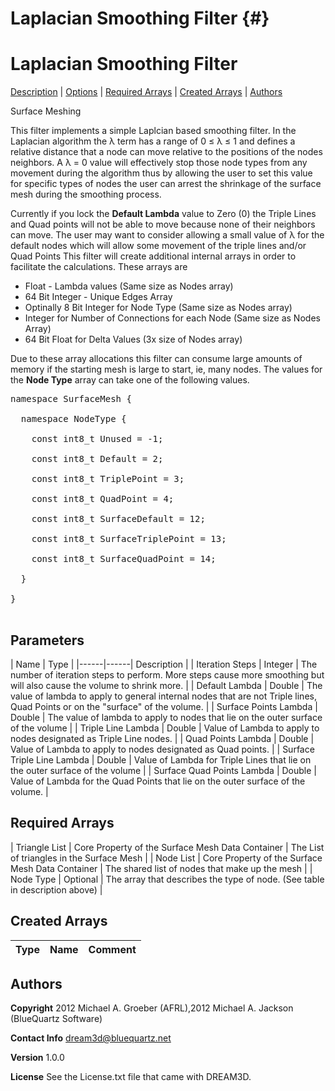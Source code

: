 
Laplacian Smoothing Filter {#}
======
<h1 class="pHeading1">Laplacian Smoothing Filter</h1>
<p class="pCellBody">
<a href="../Surface_MeshingFilters/LaplacianSmoothing.html#wp2">Description</a>
| <a href="../Surface_MeshingFilters/LaplacianSmoothing.html#wp3">Options</a>
| <a href="../Surface_MeshingFilters/LaplacianSmoothing.html#wp4">Required Arrays</a>
| <a href="../Surface_MeshingFilters/LaplacianSmoothing.html#wp5">Created Arrays</a>
| <a href="../Surface_MeshingFilters/LaplacianSmoothing.html#wp1">Authors</a> 

Surface Meshing

This filter implements a simple Laplcian based smoothing filter. In the Laplacian algorithm the &lambda;
 term has a range of 0 &le; &lambda; &le; 1 and defines a relative distance that a node can move relative to the
 positions of the nodes neighbors. A &lambda; = 0 value will effectively stop those node types from
 any movement during the algorithm thus by allowing the user to set this value for specific types of nodes
 the user can arrest the shrinkage of the surface mesh during the smoothing process.

  Currently if you lock the __Default Lambda__ value to Zero (0) the Triple Lines and Quad points will not be able to
  move because none of their neighbors can move. The user may want to consider allowing a small value of &lambda;
  for the default nodes which will allow some movement of the triple lines and/or Quad Points
This filter will create additional internal arrays in order to facilitate the calculations. These arrays are

- Float - Lambda values (Same size as Nodes array)
- 64 Bit Integer - Unique Edges Array
- Optinally 8 Bit Integer for Node Type (Same size as Nodes array)
- Integer for Number of Connections for each Node (Same size as Nodes Array)
- 64 Bit Float for Delta Values (3x size of Nodes array)

Due to these array allocations this filter can consume large amounts of memory if the starting mesh is large
 to start, ie, many nodes.
The values for the __Node Type__ array can take one of the following values.
<pre>
namespace SurfaceMesh {<br/>
  namespace NodeType {<br/>
    const int8_t Unused = -1;<br/>
    const int8_t Default = 2;<br/>
    const int8_t TriplePoint = 3;<br/>
    const int8_t QuadPoint = 4;<br/>
    const int8_t SurfaceDefault = 12;<br/>
    const int8_t SurfaceTriplePoint = 13;<br/>
    const int8_t SurfaceQuadPoint = 14;<br/>
  }<br/>
}<br/>
</pre>

## Parameters ## 

| Name | Type |
|------|------| Description |
| Iteration Steps | Integer | The number of iteration steps to perform. More steps cause
more smoothing but will also cause the volume to shrink more. |
| Default Lambda | Double | The value of lambda to apply to general internal
nodes that are not Triple lines, Quad Points or on the "surface" of the volume. |
| Surface Points Lambda | Double | The value of lambda to apply to nodes that lie on the outer
surface of the volume |
| Triple Line Lambda | Double | Value of Lambda to apply to nodes designated as Triple Line nodes. |
| Quad Points Lambda | Double | Value of Lambda to apply to nodes designated as Quad points. |
| Surface Triple Line Lambda | Double | Value of Lambda for Triple Lines that lie on the outer surface of the volume |
| Surface Quad Points Lambda | Double | Value of Lambda for the Quad Points that lie on the outer surface of the volume. |

## Required Arrays ##



| Triangle List | Core Property of the Surface Mesh Data Container | The List of triangles in the Surface Mesh |
| Node List | Core Property of the Surface Mesh Data Container | The shared list of nodes that make up the mesh |
| Node Type | Optional | The array that describes the type of node. (See table in description above) |

## Created Arrays ##

| Type | Name | Comment |
|------|------|---------|
## Authors ##

**Copyright** 2012 Michael A. Groeber (AFRL),2012 Michael A. Jackson (BlueQuartz Software)

**Contact Info** dream3d@bluequartz.net

**Version** 1.0.0

**License**  See the License.txt file that came with DREAM3D.



